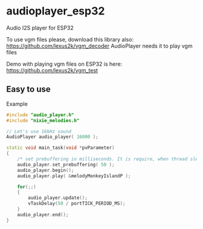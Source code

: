 # audioplayer_esp32
Audio I2S player for ESP32

To use vgm files please, download this library also: https://github.com/lexus2k/vgm_decoder
AudioPlayer needs it to play vgm files

Demo with playing vgm files on ESP32 is here: https://github.com/lexus2k/vgm_test

## Easy to use

Example
```.cpp
#include "audio_player.h"
#include "nixie_melodies.h"

// Let's use 16kHz sound
AudioPlayer audio_player( 16000 );

static void main_task(void *pvParameter)
{
    /* set prebuffering in milliseconds. It is require, when thread sleeps */
    audio_player.set_prebuffering( 50 );
    audio_player.begin();
    audio_player.play( &melodyMonkeyIslandP );

    for(;;)
    {
        audio_player.update();
        vTaskDelay(50 / portTICK_PERIOD_MS);
    }
    audio_player.end();
}

```
